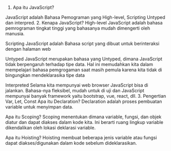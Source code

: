 1. Apa itu JavaScript?

JavaScript adalah Bahasa Pemograman yang High-level, Scripting Untyped dan interpred.
2. Kenapa JavaScript?
High-level
JavaScript adalah bahasa pemrograman tingkat tinggi yang bahasanya mudah dimengerti oleh manusia.

Scripting
JavaScript adalah Bahasa script yang dibuat untuk berinteraksi dengan halaman web

Untyped
JavaScript merupakan bahasa yang Untyped, dimana JavaScript tidak berpengaruh terhadap tipe data. Hal ini memudahkan kita dalam mempelajari bahasa pemgrogaman saat masih pemula karena kita tidak di bingungkan mendeklarasika tipe data

Interpreted
Selama kita mempunyai web browser JavaScript bisa di jalankan. Bahasa-nya fleksibel, mudah untuk di uji dan JavaScript mempunyai banyak framework yaitu bootstrap, vue, react, dll.
3. Pengertian Var, Let, Const
Apa itu Declaration?
Declaration adalah proses pembuatan variable untuk menyimpan data.

Apa itu Scoping?
Scoping menentukan dimana variable, fungsi, dan objek diatur dan dapat diakses dalam kode kita. Ini berarti ruang lingkup variable dikendalikan oleh lokasi deklarasi variable.

Apa itu Hoisting?
Hoisting membuat beberapa jenis variable atau fungsi dapat diakses/digunakan dalam kode sebelum dideklarasikan.

